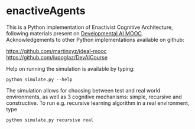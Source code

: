 # enactiveAgents

This is a Python implementation of Enactivist Cognitive Architecture, following materials present on [Developmental AI MOOC](http://liris.cnrs.fr/ideal/mooc/).
Acknowledgements to other Python implementations available on github:

https://github.com/martinxyz/ideal-mooc
https://github.com/lupoglaz/DevAICourse

Help on running the simulation is available by typing:

```python simulate.py --help```

The simulation allows for choosing between test and real world environments, as well as 3 cognitive mechanisms: simple, recursive and constructive. To run e.g. recursive learning algorithm in a real environment, type

```python simulate.py recursive real```

